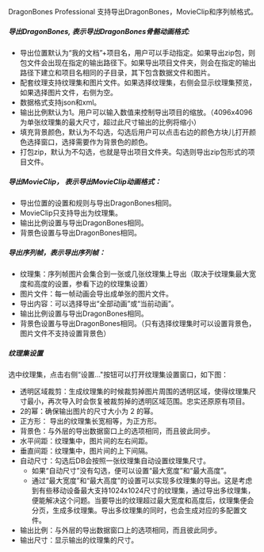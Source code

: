 DragonBones Professional 支持导出DragonBones，MovieClip和序列帧格式。

##### 导出DragonBones, 表示导出DragonBones骨骼动画格式:
* 导出位置默认为“我的文档”+项目名，用户可以手动指定。如果导出zip包，则包文件会出现在指定的输出路径下。如果导出项目文件夹，则会在指定的输出路径下建立和项目名相同的子目录，其下包含数据文件和图片。
* 配套纹理支持纹理集和图片文件。如果选择纹理集，右侧会显示纹理集预览，如果选择图片文件，右侧为空。
* 数据格式支持json和xml。
* 输出比例默认为1。用户可以输入数值来控制导出项目的缩放。（4096x4096为单张纹理集的最大尺寸，超过此尺寸输出的比例将缩小）
* 填充背景颜色，默认为不勾选，勾选后用户可以点击右边的颜色方块儿打开颜色选择窗口，选择需要作为背景色的颜色。
* 打包zip，默认为不勾选，也就是导出项目文件夹。勾选则导出zip包形式的项目文件。

##### 导出MovieClip， 表示导出MovieClip动画格式：
* 导出位置的设置和规则与导出DragonBones相同。
* MovieClip只支持导出为纹理集。
* 输出比例设置与导出DragonBones相同。
* 背景色设置与导出DragonBones相同。

##### 导出序列帧，表示导出序列帧：
* 纹理集：序列帧图片会集合到一张或几张纹理集上导出（取决于纹理集最大宽度和高度的设置，参看下边的纹理集设置）
* 图片文件：每一帧动画会导出成单张的图片文件。
* 导出内容：可以选择导出“全部动画”或“当前动画”。
* 输出比例设置与导出DragonBones相同。
* 背景色设置与导出DragonBones相同。（只有选择纹理集时可以设置背景色，图片文件不支持设置背景色）

##### 纹理集设置
选中纹理集，点击右侧“设置…"按钮可以打开纹理集设置窗口，如下图：
* 透明区域裁剪：生成纹理集的时候裁剪掉图片周围的透明区域，使得纹理集尺寸最小，再次导入时会恢复被裁剪掉的透明区域范围。忠实还原原有项目。
* 2的幂：确保输出图片的尺寸大小为 2 的幂。
* 正方形： 导出的纹理集长宽相等，为正方形。
* 背景色：与外层的导出数据窗口上的选项相同，而且彼此同步。
* 水平间距：纹理集中，图片间的左右间距。
* 垂直间距：纹理集中，图片间的上下间隔。
* 自动尺寸：勾选后DB会按照一张纹理集自动设置纹理集尺寸。
  * 如果“自动尺寸”没有勾选，便可以设置“最大宽度”和“最大高度”。
  * 通过“最大宽度”和“最大高度”的设置可以实现多纹理集的导出。这是考虑到有些移动设备最大支持1024x1024尺寸的纹理集，通过导出多纹理集，便能解决这个问题。当要导出的纹理超过最大宽度和高度后，纹理集便会分页，生成多纹理集。导出多纹理集的同时，也会生成对应的多配置文件。
* 输出比例：与外层的导出数据窗口上的选项相同，而且彼此同步。
* 输出尺寸：显示输出的纹理集的尺寸。
























































